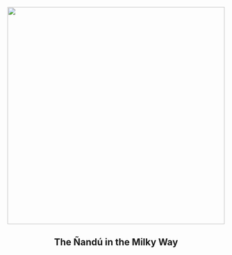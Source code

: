 
<p align="center"><img src="https://apod.nasa.gov/apod/image/2306/NanduMilkyWay_Bouvier_1080.jpg" width="500" height="500"></p>
<h2 align="center"> The Ñandú in the Milky Way </h2>
